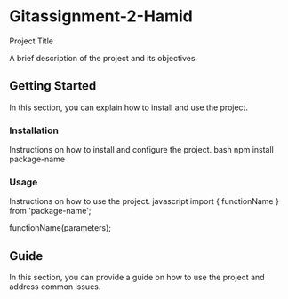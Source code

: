# Gitassignment-2-Hamid

 Project Title

A brief description of the project and its objectives.

## Getting Started

In this section, you can explain how to install and use the project.

### Installation

Instructions on how to install and configure the project.
bash
npm install package-name
### Usage

Instructions on how to use the project.
javascript
import { functionName } from 'package-name';

functionName(parameters);
## Guide

In this section, you can provide a guide on how to use the project and address common issues.
